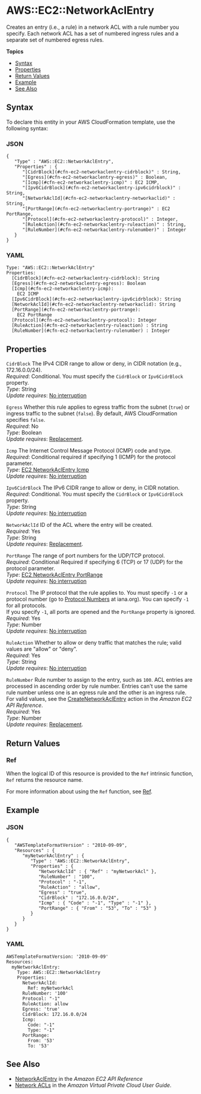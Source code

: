 # AWS::EC2::NetworkAclEntry<a name="aws-resource-ec2-network-acl-entry"></a>

Creates an entry \(i\.e\., a rule\) in a network ACL with a rule number you specify\. Each network ACL has a set of numbered ingress rules and a separate set of numbered egress rules\.

**Topics**
+ [Syntax](#aws-resource-ec2-networkaclentry-syntax)
+ [Properties](#w3ab2c21c10d433b9)
+ [Return Values](#w3ab2c21c10d433c11)
+ [Example](#w3ab2c21c10d433c13)
+ [See Also](#w3ab2c21c10d433c15)

## Syntax<a name="aws-resource-ec2-networkaclentry-syntax"></a>

To declare this entity in your AWS CloudFormation template, use the following syntax:

### JSON<a name="aws-resource-ec2-networkaclentry-syntax.json"></a>

```
{
   "Type" : "AWS::EC2::NetworkAclEntry",
   "Properties" : {
      "[CidrBlock](#cfn-ec2-networkaclentry-cidrblock)" : String,
      "[Egress](#cfn-ec2-networkaclentry-egress)" : Boolean,
      "[Icmp](#cfn-ec2-networkaclentry-icmp)" : EC2 ICMP,
      "[Ipv6CidrBlock](#cfn-ec2-networkaclentry-ipv6cidrblock)" : String, 
      "[NetworkAclId](#cfn-ec2-networkaclentry-networkaclid)" : String,
      "[PortRange](#cfn-ec2-networkaclentry-portrange)" : EC2 PortRange,
      "[Protocol](#cfn-ec2-networkaclentry-protocol)" : Integer,
      "[RuleAction](#cfn-ec2-networkaclentry-ruleaction)" : String,
      "[RuleNumber](#cfn-ec2-networkaclentry-rulenumber)" : Integer
   }
}
```

### YAML<a name="aws-resource-ec2-networkaclentry-syntax.yaml"></a>

```
Type: "AWS::EC2::NetworkAclEntry"
Properties: 
  [CidrBlock](#cfn-ec2-networkaclentry-cidrblock): String
  [Egress](#cfn-ec2-networkaclentry-egress): Boolean
  [Icmp](#cfn-ec2-networkaclentry-icmp):
    EC2 ICMP
  [Ipv6CidrBlock](#cfn-ec2-networkaclentry-ipv6cidrblock): String 
  [NetworkAclId](#cfn-ec2-networkaclentry-networkaclid): String
  [PortRange](#cfn-ec2-networkaclentry-portrange):
    EC2 PortRange
  [Protocol](#cfn-ec2-networkaclentry-protocol): Integer
  [RuleAction](#cfn-ec2-networkaclentry-ruleaction) : String
  [RuleNumber](#cfn-ec2-networkaclentry-rulenumber) : Integer
```

## Properties<a name="w3ab2c21c10d433b9"></a>

`CidrBlock`  <a name="cfn-ec2-networkaclentry-cidrblock"></a>
The IPv4 CIDR range to allow or deny, in CIDR notation \(e\.g\., 172\.16\.0\.0/24\)\.  
*Required*: Conditional\. You must specify the `CidrBlock` or `Ipv6CidrBlock` property\.  
*Type*: String  
*Update requires*: [No interruption](using-cfn-updating-stacks-update-behaviors.md#update-no-interrupt)

`Egress`  <a name="cfn-ec2-networkaclentry-egress"></a>
Whether this rule applies to egress traffic from the subnet \(`true`\) or ingress traffic to the subnet \(`false`\)\. By default, AWS CloudFormation specifies `false`\.  
*Required*: No  
*Type*: Boolean  
*Update requires*: [Replacement](using-cfn-updating-stacks-update-behaviors.md#update-replacement)\.

`Icmp`  <a name="cfn-ec2-networkaclentry-icmp"></a>
The Internet Control Message Protocol \(ICMP\) code and type\.  
*Required*: Conditional required if specifying 1 \(ICMP\) for the protocol parameter\.  
*Type*: [EC2 NetworkAclEntry Icmp](aws-properties-ec2-networkaclentry-icmp.md)  
*Update requires*: [No interruption](using-cfn-updating-stacks-update-behaviors.md#update-no-interrupt)

`Ipv6CidrBlock`  <a name="cfn-ec2-networkaclentry-ipv6cidrblock"></a>
The IPv6 CIDR range to allow or deny, in CIDR notation\.  
*Required*: Conditional\. You must specify the `CidrBlock` or `Ipv6CidrBlock` property\.  
*Type*: String  
*Update requires*: [No interruption](using-cfn-updating-stacks-update-behaviors.md#update-no-interrupt)

`NetworkAclId`  <a name="cfn-ec2-networkaclentry-networkaclid"></a>
ID of the ACL where the entry will be created\.  
*Required*: Yes  
*Type*: String  
*Update requires*: [Replacement](using-cfn-updating-stacks-update-behaviors.md#update-replacement)\.

`PortRange`  <a name="cfn-ec2-networkaclentry-portrange"></a>
The range of port numbers for the UDP/TCP protocol\.  
*Required*: Conditional Required if specifying 6 \(TCP\) or 17 \(UDP\) for the protocol parameter\.  
*Type*: [EC2 NetworkAclEntry PortRange](aws-properties-ec2-networkaclentry-portrange.md)  
*Update requires*: [No interruption](using-cfn-updating-stacks-update-behaviors.md#update-no-interrupt)

`Protocol`  <a name="cfn-ec2-networkaclentry-protocol"></a>
The IP protocol that the rule applies to\. You must specify `-1` or a protocol number \(go to [Protocol Numbers](http://www.iana.org/assignments/protocol-numbers/protocol-numbers.xhtml) at iana\.org\)\. You can specify `-1` for all protocols\.  
If you specify `-1`, all ports are opened and the `PortRange` property is ignored\.
*Required*: Yes  
*Type*: Number  
*Update requires*: [No interruption](using-cfn-updating-stacks-update-behaviors.md#update-no-interrupt)

`RuleAction`  <a name="cfn-ec2-networkaclentry-ruleaction"></a>
Whether to allow or deny traffic that matches the rule; valid values are "allow" or "deny"\.  
*Required*: Yes  
*Type*: String  
*Update requires*: [No interruption](using-cfn-updating-stacks-update-behaviors.md#update-no-interrupt)

`RuleNumber`  <a name="cfn-ec2-networkaclentry-rulenumber"></a>
Rule number to assign to the entry, such as `100`\. ACL entries are processed in ascending order by rule number\. Entries can't use the same rule number unless one is an egress rule and the other is an ingress rule\. For valid values, see the [CreateNetworkAclEntry](http://docs.aws.amazon.com/AWSEC2/latest/APIReference/API_CreateNetworkAclEntry.html) action in the *Amazon EC2 API Reference*\.  
*Required*: Yes  
*Type*: Number  
*Update requires*: [Replacement](using-cfn-updating-stacks-update-behaviors.md#update-replacement)\.

## Return Values<a name="w3ab2c21c10d433c11"></a>

### Ref<a name="w3ab2c21c10d433c11b2"></a>

When the logical ID of this resource is provided to the `Ref` intrinsic function, `Ref` returns the resource name\.

For more information about using the `Ref` function, see [Ref](intrinsic-function-reference-ref.md)\.

## Example<a name="w3ab2c21c10d433c13"></a>

### JSON<a name="aws-resource-ec2-networkaclentry-example-1.json"></a>

```
{
   "AWSTemplateFormatVersion" : "2010-09-09",
   "Resources" : {
      "myNetworkAclEntry" : {
         "Type" : "AWS::EC2::NetworkAclEntry",
         "Properties" : {
            "NetworkAclId" : { "Ref" : "myNetworkAcl" },
            "RuleNumber" : "100",
            "Protocol" : "-1",
            "RuleAction" : "allow",
            "Egress" : "true",
            "CidrBlock" : "172.16.0.0/24",
            "Icmp" : { "Code" : "-1", "Type" : "-1" },
            "PortRange" : { "From" : "53", "To" : "53" }
         }
      }
   }
}
```

### YAML<a name="aws-resource-ec2-networkaclentry-example-1.yaml"></a>

```
AWSTemplateFormatVersion: '2010-09-09'
Resources:
  myNetworkAclEntry:
    Type: AWS::EC2::NetworkAclEntry
    Properties:
      NetworkAclId:
        Ref: myNetworkAcl
      RuleNumber: '100'
      Protocol: "-1"
      RuleAction: allow
      Egress: 'true'
      CidrBlock: 172.16.0.0/24
      Icmp:
        Code: "-1"
        Type: "-1"
      PortRange:
        From: '53'
        To: '53'
```

## See Also<a name="w3ab2c21c10d433c15"></a>
+ [NetworkAclEntry](http://docs.aws.amazon.com/AWSEC2/latest/APIReference/ApiReference-query-CreateNetworkAclEntry.html) in the *Amazon EC2 API Reference*
+ [Network ACLs](http://docs.aws.amazon.com/AmazonVPC/latest/UserGuide/VPC_ACLs.html) in the *Amazon Virtual Private Cloud User Guide*\.
